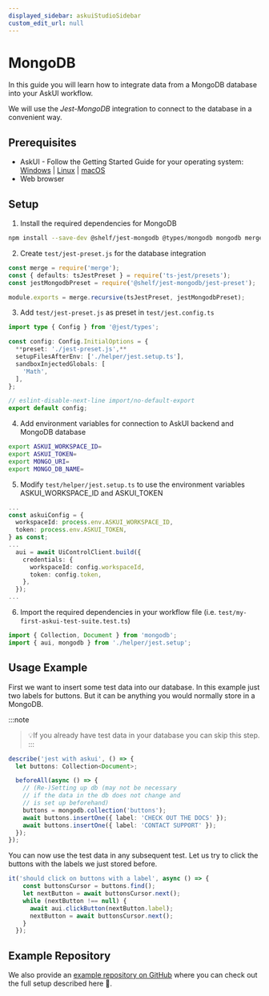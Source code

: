 ```yaml
---
displayed_sidebar: askuiStudioSidebar
custom_edit_url: null
---
```


# MongoDB
In this guide you will learn how to integrate data from a MongoDB database into your AskUI workflow.

We will use the *Jest-MongoDB* integration to connect to the database in a convenient way.

## Prerequisites

- AskUI - Follow the Getting Started Guide for your operating system: [Windows](https://docs.askui.com/docs/general/Getting%20Started/Installing%20AskUI/getting-started) | [Linux](https://docs.askui.com/docs/general/Getting%20Started/Installing%20AskUI/getting-started-linux) | [macOS](https://docs.askui.com/docs/general/Getting%20Started/Installing%20AskUI/getting-started-macos)
- Web browser

## Setup

1. Install the required dependencies for MongoDB

```bash
npm install --save-dev @shelf/jest-mongodb @types/mongodb mongodb merge
```

2. Create `test/jest-preset.js` for the database integration

```typescript
const merge = require('merge');
const { defaults: tsJestPreset } = require('ts-jest/presets');
const jestMongodbPreset = require('@shelf/jest-mongodb/jest-preset');

module.exports = merge.recursive(tsJestPreset, jestMongodbPreset);
```

3. Add `test/jest-preset.js` as preset in `test/jest.config.ts`

```typescript
import type { Config } from '@jest/types';

const config: Config.InitialOptions = {
  **preset: './jest-preset.js',**
  setupFilesAfterEnv: ['./helper/jest.setup.ts'],
  sandboxInjectedGlobals: [
    'Math',
  ],
};

// eslint-disable-next-line import/no-default-export
export default config;
```

4. Add environment variables for connection to AskUI backend and MongoDB database

```bash
export ASKUI_WORKSPACE_ID=
export ASKUI_TOKEN=
export MONGO_URI=
export MONGO_DB_NAME=
```

5. Modify `test/helper/jest.setup.ts` to use the environment variables ASKUI_WORKSPACE_ID and ASKUI_TOKEN

```typescript
...
const askuiConfig = {
  workspaceId: process.env.ASKUI_WORKSPACE_ID,
  token: process.env.ASKUI_TOKEN,
} as const;
...
  aui = await UiControlClient.build({
    credentials: {
      workspaceId: config.workspaceId,
      token: config.token,
    },
  });
...
```

6. Import the required dependencies in your workflow file (i.e. `test/my-first-askui-test-suite.test.ts`)

```typescript
import { Collection, Document } from 'mongodb';
import { aui, mongodb } from './helper/jest.setup';
```

## Usage Example

First we want to insert some test data into our database. In this example just two labels for buttons. But it can be anything you would normally store in a MongoDB.

:::note
> 💡If you already have test data in your database you can skip this step.
:::

```typescript
describe('jest with askui', () => {
  let buttons: Collection<Document>;

  beforeAll(async () => {
    // (Re-)Setting up db (may not be necessary
    // if the data in the db does not change and
    // is set up beforehand)
    buttons = mongodb.collection('buttons');
    await buttons.insertOne({ label: 'CHECK OUT THE DOCS' });
    await buttons.insertOne({ label: 'CONTACT SUPPORT' });
  });
});
```

You can now use the test data in any subsequent test. Let us try to click the buttons with the labels we just stored before.

```typescript
it('should click on buttons with a label', async () => {
    const buttonsCursor = buttons.find();
    let nextButton = await buttonsCursor.next();
    while (nextButton !== null) {
      await aui.clickButton(nextButton.label);
      nextButton = await buttonsCursor.next();
    }
  });
```

## Example Repository

We also provide an [example repository on GitHub](https://github.com/askui/askui-mongodb-example) where you can check out the full setup described here 🙂.
